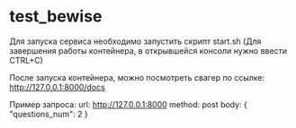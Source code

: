 # test_bewise

Для запуска сервиса необходимо запустить скрипт start.sh (Для завершения работы контейнера, 
в открывшейся консоли нужно ввести CTRL+C)

После запуска контейнера, можно посмотреть свагер по ссылке: http://127.0.0.1:8000/docs

Пример запроса:
url: http://127.0.0.1:8000
method: post
body: 
{
  "questions_num": 2
}